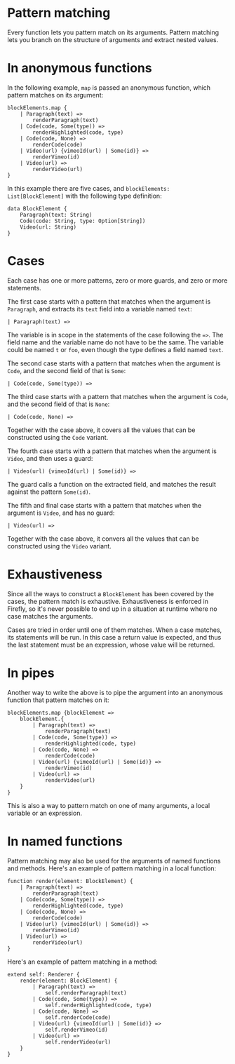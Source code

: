 # Pattern matching

Every function lets you pattern match on its arguments. Pattern matching lets you branch on the structure of arguments and extract nested values.


# In anonymous functions

In the following example, `map` is passed an anonymous function, which pattern matches on its argument:

```firefly
blockElements.map {
    | Paragraph(text) => 
        renderParagraph(text)
    | Code(code, Some(type)) => 
        renderHighlighted(code, type)
    | Code(code, None) => 
        renderCode(code)
    | Video(url) {vimeoId(url) | Some(id)} => 
        renderVimeo(id)
    | Video(url) => 
        renderVideo(url)
}
```

In this example there are five cases, and `blockElements: List[BlockElement]` with the following type definition:

```firefly
data BlockElement {
    Paragraph(text: String)
    Code(code: String, type: Option[String])
    Video(url: String)
}
```


# Cases

Each case has one or more patterns, zero or more guards, and zero or more statements.

The first case starts with a pattern that matches when the argument is `Paragraph`, and extracts its `text` field into a variable named `text`:

```firefly
| Paragraph(text) => 
```

The variable is in scope in the statements of the case following the `=>`.
The field name and the variable name do not have to be the same. 
The variable could be named `t` or `foo`, even though the type defines a field named `text`.

The second case starts with a pattern that matches when the argument is `Code`, and the second field of that is `Some`:

```firefly
| Code(code, Some(type)) => 
```

The third case starts with a pattern that matches when the argument is `Code`, and the second field of that is `None`:

```firefly
| Code(code, None) => 
```

Together with the case above, it covers all the values that can be constructed using the `Code` variant.

The fourth case starts with a pattern that matches when the argument is `Video`, and then uses a guard:

```firefly
| Video(url) {vimeoId(url) | Some(id)} =>
```

The guard calls a function on the extracted field, and matches the result against the pattern `Some(id)`.

The fifth and final case starts with a pattern that matches when the argument is `Video`, and has no guard:

```firefly
| Video(url) =>
```

Together with the case above, it convers all the values that can be constructed using the `Video` variant.


# Exhaustiveness

Since all the ways to construct a `BlockElement` has been covered by the cases, the pattern match is exhaustive. 
Exhaustiveness is enforced in Firefly, so it's never possible to end up in a situation at runtime where no case matches the arguments.

Cases are tried in order until one of them matches. When a case matches, its statements will be run.
In this case a return value is expected, and thus the last statement must be an expression, whose value will be returned.


# In pipes

Another way to write the above is to pipe the argument into an anonymous function that pattern matches on it:

```firefly
blockElements.map {blockElement =>
    blockElement.{
        | Paragraph(text) => 
            renderParagraph(text)
        | Code(code, Some(type)) => 
            renderHighlighted(code, type)
        | Code(code, None) => 
            renderCode(code)
        | Video(url) {vimeoId(url) | Some(id)} => 
            renderVimeo(id)
        | Video(url) => 
            renderVideo(url)
    }
}
```

This is also a way to pattern match on one of many arguments, a local variable or an expression.


# In named functions

Pattern matching may also be used for the arguments of named functions and methods. Here's an example of pattern matching in a local function:

```firefly
function render(element: BlockElement) {
    | Paragraph(text) => 
        renderParagraph(text)
    | Code(code, Some(type)) => 
        renderHighlighted(code, type)
    | Code(code, None) => 
        renderCode(code)
    | Video(url) {vimeoId(url) | Some(id)} => 
        renderVimeo(id)
    | Video(url) => 
        renderVideo(url)    
}
```

Here's an example of pattern matching in a method:

```firefly
extend self: Renderer {
    render(element: BlockElement) {
        | Paragraph(text) => 
            self.renderParagraph(text)
        | Code(code, Some(type)) => 
            self.renderHighlighted(code, type)
        | Code(code, None) => 
            self.renderCode(code)
        | Video(url) {vimeoId(url) | Some(id)} => 
            self.renderVimeo(id)
        | Video(url) => 
            self.renderVideo(url)    
    }
}
```
